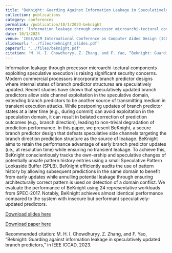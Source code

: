 ```yaml
---
title: "BeKnight: Guarding Against Information Leakage in Speculatively Updated Branch Predictors"
collection: publications
category: conferences
permalink: /publication/10/1/2023-beknight
excerpt: 'Information leakage through processor microarchi-tectural components exploiting speculative execution is raising significant security concerns. Modern commercial processors incorporate branch predictor designs where internal states of branch predictor structures are speculatively updated. Recent studies have shown that speculatively updated branch predictors allow side channel exploitation in the speculative domain, extending branch predictors to be another source of transmitting medium in transient execution attacks. While postponing updates of branch predictor states at a later time (e.g., during commit) can avoid exploitation in the speculation domain, it can result in belated correction of prediction outcomes (e.g., branch direction), leading to non-trivial degradation of prediction performance. In this paper, we present BeKnight, a secure branch predictor design that defeats speculative side channels targeting the branch direction prediction structure as the source of leakage. BeKnight aims to retain the performance advantage of early branch predictor updates (i.e., at resolution time) while ensuring no transient leakage. To achieve this, BeKnight conscientiously tracks the own-ership and speculative changes of potentially unsafe pattern history entries using a small Speculative Pattern Lookaside Buffer (SPLB). BeKnight efficiently audits the use of pattern history by allowing subsequent predictions in the same domain to benefit from early updates while annulling potential leakage through ensuring architecturally correct pattern is used on detection of a domain conflict. We evaluate the performance of BeKnight using 24 representative workloads from SPEC-2017. Notably, BeKnight achieves almost identical performance compared to the system with insecure but performant speculatively-updated predictors.'
date: 10/1/2023
venue: 'IEEE/ACM International Conference on Computer Aided Design (ICCAD)'
slidesurl: '../files/beknight_slides.pdf'
paperurl: '../files/beknight.pdf'
citation: 'M. H. I. Chowdhuryy, Z. Zhang, and F. Yao, “Beknight: Guarding against information leakage in speculatively updated branch predictors,” in IEEE ICCAD, 2023.'
---
```

Information leakage through processor microarchi-tectural components exploiting speculative execution is raising significant security concerns. Modern commercial processors incorporate branch predictor designs where internal states of branch predictor structures are speculatively updated. Recent studies have shown that speculatively updated branch predictors allow side channel exploitation in the speculative domain, extending branch predictors to be another source of transmitting medium in transient execution attacks. While postponing updates of branch predictor states at a later time (e.g., during commit) can avoid exploitation in the speculation domain, it can result in belated correction of prediction outcomes (e.g., branch direction), leading to non-trivial degradation of prediction performance. In this paper, we present BeKnight, a secure branch predictor design that defeats speculative side channels targeting the branch direction prediction structure as the source of leakage. BeKnight aims to retain the performance advantage of early branch predictor updates (i.e., at resolution time) while ensuring no transient leakage. To achieve this, BeKnight conscientiously tracks the own-ership and speculative changes of potentially unsafe pattern history entries using a small Speculative Pattern Lookaside Buffer (SPLB). BeKnight efficiently audits the use of pattern history by allowing subsequent predictions in the same domain to benefit from early updates while annulling potential leakage through ensuring architecturally correct pattern is used on detection of a domain conflict. We evaluate the performance of BeKnight using 24 representative workloads from SPEC-2017. Notably, BeKnight achieves almost identical performance compared to the system with insecure but performant speculatively-updated predictors.

[Download slides here](../files/beknight_slides.pdf)

[Download paper here](../files/beknight.pdf)

Recommended citation: M. H. I. Chowdhuryy, Z. Zhang, and F. Yao, “Beknight: Guarding against information leakage in speculatively updated branch predictors,” in IEEE ICCAD, 2023.